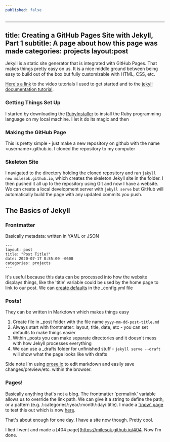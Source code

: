 ```yaml
---
published: false
---
```

---
title: Creating a GitHub Pages Site with Jekyll, Part 1
subtitle: A page about how this page was made
categories: projects
layout:post
---
Jekyll is a static site generator that is integrated with GitHub Pages. That makes things pretty easy on us. It is a nice middle ground between being easy to build out of the box but fully customizable with HTML, CSS, etc.

[Here's a link](https://www.youtube.com/playlist?list=PLLAZ4kZ9dFpOPV5C5Ay0pHaa0RJFhcmcB) to the video tutorials I used to get started and to the [jekyll documentation tutorial](https://jekyllrb.com/docs/step-by-step).

### Getting Things Set Up

I started by downloading the [RubyInstaller](https://github.com/oneclick/rubyinstaller2/releases) to install the Ruby programming language on my local machine. I let it do its magic and then 

### Making the GitHub Page
This is pretty simple - just make a new repository on github with the name \<username>.github.io. I cloned the repository to my computer

### Skeleton Site
I navigated to the directory holding the cloned repository and ran ```jekyll new milesok.github.io```, which creates the skeleton Jekyll site in the folder. I then pushed it all up to the repository using Git and now I have a website. We can create a local development server with ```jekyll serve``` but GitHub will automatically build the page with any updated commits you push.

## The Basics of Jekyll
### Frontmatter
Basically metadata: written in YAML or JSON
```
---
layout: post
title: "Post Title!"
date: 2020-07-17 8:55:00 -0600
categories: projects
---
```
It's useful because this data can be processed into how the website displays things, like the 'title' variable could be used by the home page to link to our post. We can [create defaults](https://jekyllrb.com/docs/configuration/front-matter-defaults/) in the \_config.yml file

### Posts!
They can be written in Markdown which makes things easy
1. Create file in \_post folder with the file name ```yyyy-mm-dd-post-title.md```
2. Always start with frontmatter: layout, title, date, etc - you can set defaults to make things easier
3. Within \_posts you can make separate directories and it doesn't mess with how Jekyll processes everything
4. We can use a \_drafts folder for unfinished stuff - ```jekyll serve --draft``` will show what the page looks like with drafts

Side note I'm using [prose.io](prose.io) to edit markdown and easily save changes/preview/etc. within the browser.

### Pages!
Basically anything that's not a blog. The frontmatter 'permalink' variable allows us to override the link path. We can give it a string to define the path, or a pattern (e.g. /:categories/:year/:month/:day/:title). I made a ['/now' page](https://nownownow.com/about) to test this out which is now [here](https://milesok.github.io/now).

That's about enough for one day. I have a site now though. Pretty cool.





I lied I went and made a [404 page](https://milesok.github.io/404. Now I'm done.
